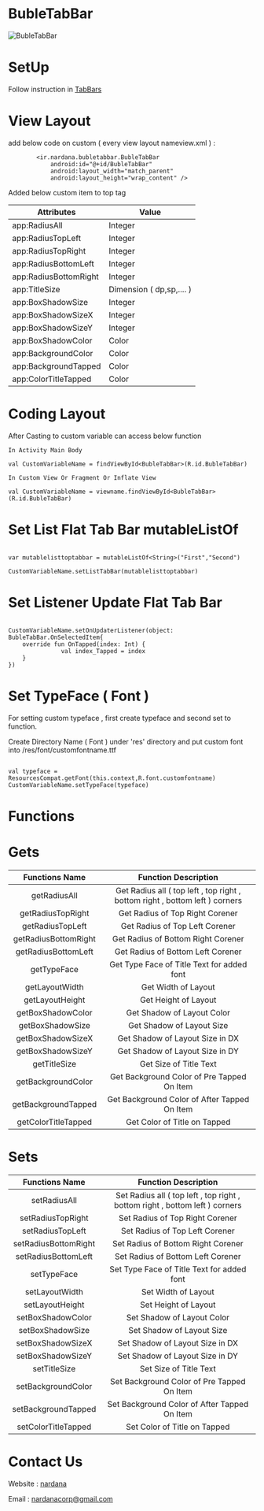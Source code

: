 # BubleTabBar

![BubleTabBar](https://user-images.githubusercontent.com/102223749/166692232-a3957a94-c02a-4b3f-8dae-14289ccd4302.png)

# SetUp

Follow instruction in [TabBars](https://github.com/nardanacorp/TabBars)

# View Layout 

add below code on custom ( every view layout nameview.xml ) :

```
        <ir.nardana.bubletabbar.BubleTabBar
            android:id="@+id/BubleTabBar"
            android:layout_width="match_parent"
            android:layout_height="wrap_content" />
```

Added below custom item to top tag 

| Attributes | Value |
| ---------- | ----- |
| app:RadiusAll  | Integer |
| app:RadiusTopLeft  | Integer |
| app:RadiusTopRight  | Integer |
| app:RadiusBottomLeft  | Integer |
| app:RadiusBottomRight  | Integer |
| app:TitleSize  | Dimension ( dp,sp,.... ) |
| app:BoxShadowSize  | Integer |
| app:BoxShadowSizeX  | Integer |
| app:BoxShadowSizeY  | Integer |
| app:BoxShadowColor  | Color |
| app:BackgroundColor  | Color |
| app:BackgroundTapped  | Color |
| app:ColorTitleTapped  | Color |

# Coding Layout

After Casting to custom variable can access below function 

```
In Activity Main Body

val CustomVariableName = findViewById<BubleTabBar>(R.id.BubleTabBar)

In Custom View Or Fragment Or Inflate View

val CustomVariableName = viewname.findViewById<BubleTabBar>(R.id.BubleTabBar)
```

# Set List Flat Tab Bar mutableListOf

```

var mutablelisttoptabbar = mutableListOf<String>("First","Second")

CustomVariableName.setListTabBar(mutablelisttoptabbar)

```

# Set Listener Update Flat Tab Bar

```

CustomVariableName.setOnUpdaterListener(object: BubleTabBar.OnSelectedItem{
    override fun OnTapped(index: Int) {
               val index_Tapped = index
    }
})

```

# Set TypeFace ( Font )

For setting custom typeface , first create typeface and second set to function.

Create Directory Name ( Font ) under 'res' directory and put custom font into /res/font/customfontname.ttf

```

val typeface = ResourcesCompat.getFont(this.context,R.font.customfontname)
CustomVariableName.setTypeFace(typeface)

```

# Functions

# Gets

| Functions Name | Function Description |
| :-------------: | :------------------: |
| getRadiusAll | Get Radius all ( top left , top right , bottom right , bottom left ) corners |
| getRadiusTopRight | Get Radius of Top Right Corener |
| getRadiusTopLeft | Get Radius of Top Left Corener |
| getRadiusBottomRight | Get Radius of Bottom Right Corener |
| getRadiusBottomLeft | Get Radius of Bottom Left Corener |
| getTypeFace | Get Type Face of Title Text for added font |
| getLayoutWidth | Get Width of Layout |
| getLayoutHeight | Get Height of Layout |
| getBoxShadowColor | Get Shadow of Layout Color |
| getBoxShadowSize | Get Shadow of Layout Size |
| getBoxShadowSizeX | Get Shadow of Layout Size in DX |
| getBoxShadowSizeY | Get Shadow of Layout Size in DY |
| getTitleSize | Get Size of Title Text |
| getBackgroundColor | Get Background Color of Pre Tapped On Item |
| getBackgroundTapped |  Get Background Color of After Tapped On Item |
| getColorTitleTapped | Get Color of Title on Tapped |

# Sets

| Functions Name | Function Description |
| :-------------: | :------------------: |
| setRadiusAll | Set Radius all ( top left , top right , bottom right , bottom left ) corners |
| setRadiusTopRight | Set Radius of Top Right Corener |
| setRadiusTopLeft | Set Radius of Top Left Corener |
| setRadiusBottomRight | Set Radius of Bottom Right Corener |
| setRadiusBottomLeft | Set Radius of Bottom Left Corener |
| setTypeFace | Set Type Face of Title Text for added font |
| setLayoutWidth | Set Width of Layout |
| setLayoutHeight | Set Height of Layout |
| setBoxShadowColor | Set Shadow of Layout Color |
| setBoxShadowSize | Set Shadow of Layout Size |
| setBoxShadowSizeX | Set Shadow of Layout Size in DX |
| setBoxShadowSizeY | Set Shadow of Layout Size in DY |
| setTitleSize | Set Size of Title Text |
| setBackgroundColor | Set Background Color of Pre Tapped On Item |
| setBackgroundTapped |  Set Background Color of After Tapped On Item |
| setColorTitleTapped | Set Color of Title on Tapped |

# Contact Us

Website : [nardana](http://nardana.ir/)

Email : nardanacorp@gmail.com

